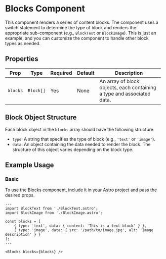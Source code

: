 # Blocks Component

This component renders a series of content blocks. The component uses a switch statement to determine the type of block and renders the appropriate sub-component (e.g., `BlockText` or `BlockImage`). This is just an example, and you can customize the component to handle other block types as needed.

## Properties

| Prop     | Type      | Required | Default | Description                                                            |
| -------- | --------- | -------- | ------- | ---------------------------------------------------------------------- |
| `blocks` | `Block[]` | Yes      | None    | An array of block objects, each containing a type and associated data. |

## Block Object Structure

Each block object in the `blocks` array should have the following structure:

- `type`: A string that specifies the type of block (e.g., `'text'` or `'image'`).
- `data`: An object containing the data needed to render the block. The structure of this object varies depending on the block type.

## Example Usage

### Basic

To use the Blocks component, include it in your Astro project and pass the desired props.

```astro
---
import BlockText from './BlockText.astro';
import BlockImage from './BlockImage.astro';

const blocks = [
    { type: 'text', data: { content: 'This is a text block' } },
    { type: 'image', data: { src: '/path/to/image.jpg', alt: 'Image description' } }
];
---

<Blocks blocks={blocks} />
```

